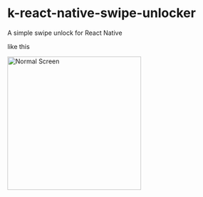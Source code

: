 # k-react-native-swipe-unlocker
A simple swipe unlock for React Native

like this

<img width="300" src="https://leowang721.github.io/images/resource/k-react-native-swipe-unlocker/normal-screen.png?v1" alt="Normal Screen" />
